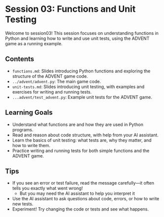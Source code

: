 # Session 03: Functions and Unit Testing

Welcome to session03! This session focuses on understanding functions in Python and learning how to write and use unit tests, using the ADVENT game as a running example.

## Contents
- `functions.md`: Slides introducing Python functions and exploring the structure of the ADVENT game code.
- `../advent/advent.py`: The main game code.
- `unit-tests.md`: Slides introducing unit testing, with examples and exercises for writing and running tests.
- `...advent/test_advent.py`: Example unit tests for the ADVENT game.

## Learning Goals
- Understand what functions are and how they are used in Python programs.
- Read and reason about code structure, with help from your AI assistant.
- Learn the basics of unit testing: what tests are, why they matter, and how to write them.
- Practice writing and running tests for both simple functions and the ADVENT game.

## Tips
- If you see an error or test failure, read the message carefully—it often tells you exactly what went wrong!
    - But you may need the AI assistant to help you interpret it
- Use the AI assistant to ask questions about code, errors, or how to write new tests.
- Experiment! Try changing the code or tests and see what happens.


